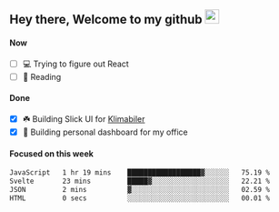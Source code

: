 ## Hey there, Welcome to my github <img src="https://media.giphy.com/media/hvRJCLFzcasrR4ia7z/giphy.gif" width="25px">

#### Now
- [ ] 💻 Trying to figure out React
- [ ] 📕 Reading

#### Done
- [x] ☘️ Building Slick UI for [Klimabiler](https://klimabiler.dk)
- [x] 🚀 Building personal dashboard for my office
 
 #### Focused on this week
<!--START_SECTION:waka-->

```txt
JavaScript   1 hr 19 mins    ██████████████████▓░░░░░░   75.19 %
Svelte       23 mins         █████▓░░░░░░░░░░░░░░░░░░░   22.21 %
JSON         2 mins          ▓░░░░░░░░░░░░░░░░░░░░░░░░   02.59 %
HTML         0 secs          ░░░░░░░░░░░░░░░░░░░░░░░░░   00.01 %
```

<!--END_SECTION:waka-->

